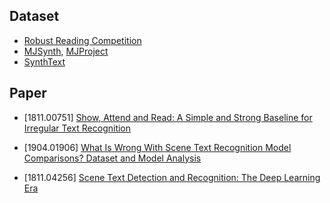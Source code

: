 ## Dataset
- [Robust Reading Competition](https://rrc.cvc.uab.es/)
- [MJSynth](http://www.robots.ox.ac.uk/~vgg/data/text/), [MJProject](http://www.robots.ox.ac.uk/~vgg/research/text/)
- [SynthText](https://github.com/ankush-me/SynthText)

## Paper
- [1811.00751] [Show, Attend and Read:
A Simple and Strong Baseline for Irregular Text Recognition](https://arxiv.org/abs/1811.00751)

- [1904.01906] [What Is Wrong With Scene Text Recognition Model Comparisons? Dataset and Model Analysis](https://arxiv.org/abs/1904.01906)

- [1811.04256] [Scene Text Detection and Recognition:
The Deep Learning Era](https://arxiv.org/abs/1811.04256)
